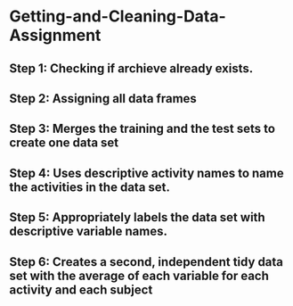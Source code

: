 # Getting-and-Cleaning-Data-Assignment
## Step 1: Checking if archieve already exists.
## Step 2: Assigning all data frames
## Step 3: Merges the training and the test sets to create one data set
## Step 4: Uses descriptive activity names to name the activities in the data set.
## Step 5: Appropriately labels the data set with descriptive variable names.
## Step 6: Creates a second, independent tidy data set with the average of each variable for each activity and each subject
